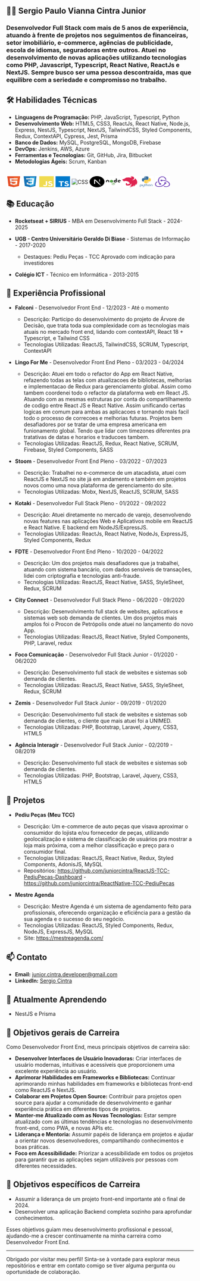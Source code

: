 ## 👨‍💻 Sergio Paulo Vianna Cintra Junior

### Desenvolvedor Full Stack com mais de 5 anos de experiência, atuando à frente de projetos nos seguimentos de financeiras, setor imobiliário, e-commerce, agências de publicidade, escola de idiomas, seguradoras entre outros. Atuei no desenvolvimento de novas aplicações utilizando tecnologias como PHP, Javascript, Typescript, React Native, ReactJs e NextJS. Sempre busco ser uma pessoa descontraída, mas que equilibre com a seriedade e compromisso no trabalho.

## 🛠️ Habilidades Técnicas

- **Linguagens de Programação:** PHP, JavaScript, Typescript, Python
- **Desenvolvimento Web:** HTML5, CSS3, ReactJs, React Native, Node.js, Express, NestJS, Typescript, NextJS, TailwindCSS, Styled Components, Redux, ContextAPI, Cypress, Jest, Prisma
- **Banco de Dados:** MySQL, PostgreSQL, MongoDB, Firebase
- **DevOps:** Jenkins, AWS, Azure
- **Ferramentas e Tecnologias:** Git, GitHub, Jira, Bitbucket
- **Metodologias Ágeis:** Scrum, Kanban

<div style="display: inline_block"><br>
  <img align="center" alt="HTML" height="30" width="40" src="https://raw.githubusercontent.com/devicons/devicon/master/icons/html5/html5-original.svg">
  <img align="center" alt="CSS" height="30" width="40" src="https://raw.githubusercontent.com/devicons/devicon/master/icons/css3/css3-original.svg">
  <img align="center" alt="Js" height="30" width="40" src="https://raw.githubusercontent.com/devicons/devicon/master/icons/javascript/javascript-plain.svg">
  <img align="center" alt="CSS" height="30" width="40" src="https://github.com/devicons/devicon/blob/master/icons/typescript/typescript-original.svg" />
  <img align="center" alt="CSS" height="30" width="40" src="https://cdn.jsdelivr.net/gh/devicons/devicon@latest/icons/react/react-original-wordmark.svg" />
  <img align="center" alt="CSS" height="30" width="40" src="https://github.com/devicons/devicon/blob/master/icons/nextjs/nextjs-original.svg" />
  <img align="center" alt="CSS" height="30" width="40" src="https://github.com/devicons/devicon/blob/master/icons/nodejs/nodejs-original-wordmark.svg" />
  <img align="center" alt="CSS" height="30" width="40" src="https://github.com/devicons/devicon/blob/master/icons/nestjs/nestjs-original.svg" />
  <img align="center" alt="CSS" height="30" width="40" src="https://github.com/devicons/devicon/blob/master/icons/python/python-original-wordmark.svg" />
  <img align="center" alt="CSS" height="30" width="40" src="https://github.com/devicons/devicon/blob/master/icons/redux/redux-original.svg" />
</div>

## 📚 Educação

- **Rocketseat + SIRIUS** - MBA em Desenvolvimento Full Stack - 2024-2025

- **UGB - Centro Universitário Geraldo Di Biase** - Sistemas de Informação - 2017-2020
  - Destaques: Pediu Peças - TCC Aprovado com indicação para investidores

- **Colégio ICT** - Técnico em Informática - 2013-2015

## 💼 Experiência Profissional

- **Falconi** - Desenvolvedor Front End - 12/2023 - Até o momento
  - Descrição: Participo do desenvolvimento do projeto de Árvore de Decisão, que trata toda sua complexidade com as tecnologias mais atuais no mercado front end, lidando com contextAPI, React 18 + Typescript, e Tailwind CSS
  - Tecnologias Utilizadas: ReactJS, TailwindCSS, SCRUM, Typescript, ContextAPI

- **Lingo For Me** - Desenvolvedor Front End Pleno - 03/2023 - 04/2024
  - Descrição: Atuei em todo o refactor do App em React Native, refazendo todas as telas com atualizacoes de bibliotecas, melhorias e implementacao de Redux para gerenciamento global. Assim como tambem coordenei todo o refactor da plataforma web em React JS. Atuando com as mesmas estruturas por conta do compartilhamento de codigo entre React JS e React Native. Assim unificando certas logicas em comum para ambas as aplicacoes e tornando mais facil todo o processo de correcoes e melhorias futuras. Projetos bem desafiadores por se tratar de uma empresa americana em funionamento global. Tendo que lidar com timezones diferentes pra tratativas de datas e horarios e traducoes tambem.
  - Tecnologias Utilizadas: ReactJS, Redux, React Native, SCRUM, Firebase, Styled Components, SASS

- **Stoom** - Desenvolvedor Front End Pleno - 03/2022 - 07/2023
  - Descrição: Trabalhei no e-commerce de um atacadista, atuei com ReactJS e NextJS no site já em andamento e também em projetos novos como uma nova plataforma de gerenciamento do site. 
  - Tecnologias Utilizadas: Mobx, NextJS, ReactJS, SCRUM, SASS

- **Kotaki** - Desenvolvedor Full Stack Pleno - 01/2022 - 09/2022
  - Descrição: Atuei diretamente no mercado de varejo, desenvolvendo novas features nas aplicações Web e Aplicativos mobile em ReactJS e React Native. E backend em NodeJS/ExpressJS.
  - Tecnologias Utilizadas: ReactJs, React Native, NodeJs, ExpressJS, Styled Components, Redux
 
- **FDTE** - Desenvolvedor Front End Pleno - 10/2020 - 04/2022
  - Descrição: Um dos projetos mais desafiadores que ja trabalhei, atuando com sistema bancário, com dados sensíveis de transações, lidei com criptografia e tecnologias anti-fraude. 
  - Tecnologias Utilizadas: ReactJS, React Native, SASS, StyleSheet, Redux, SCRUM

- **City Connect** - Desenvolvedor Full Stack Pleno - 06/2020 - 09/2020
  - Descrição: Desenvolvimento full stack de websites, aplicativos e sistemas web sob demanda de clientes. Um dos projetos mais amplos foi o Procon de Petrópolis onde atuei no lançamento do novo App.
  - Tecnologias Utilizadas: ReactJS, React Native, Styled Components, PHP, Laravel, redux

- **Foco Comunicação** - Desenvolvedor Full Stack Junior - 01/2020 - 06/2020
  - Descrição: Desenvolvimento full stack de websites e sistemas sob demanda de clientes.
  - Tecnologias Utilizadas: ReactJS, React Native, SASS, StyleSheet, Redux, SCRUM

- **Zemis** - Desenvolvedor Full Stack Junior - 09/2019 - 01/2020
  - Descrição: Desenvolvimento full stack de websites e sistemas sob demanda de clientes, o cliente que mais atuei foi a UNIMED.
  - Tecnologias Utilizadas: PHP, Bootstrap, Laravel, Jquery, CSS3, HTML5

- **Agência Interagir** - Desenvolvedor Full Stack Junior - 02/2019 - 08/2019
  - Descrição: Desenvolvimento full stack de websites e sistemas sob demanda de clientes.
  - Tecnologias Utilizadas: PHP, Bootstrap, Laravel, Jquery, CSS3, HTML5

## 🚀 Projetos

- **Pediu Peças (Meu TCC)**
  - Descrição: Um e-commerce de auto peças que visava aproximar o consumidor do lojista e/ou fornecedor de peças, utilizando geolocalização e sistema de classificação de usuários pra mostrar a loja mais próxima, com a melhor classificação e preço para o consumidor final.
  - Tecnologias Utilizadas: ReactJS, React Native, Redux, Styled Components, AdonisJS, MySQL
  - Repositórios: https://github.com/juniorcintra/ReactJS-TCC-PediuPecas-Dashboard - https://github.com/juniorcintra/ReactNative-TCC-PediuPecas

- **Mestre Agenda**
  - Descrição: Mestre Agenda é um sistema de agendamento feito para profissionais, oferecendo organização e eficiência para a gestão da sua agenda e o sucesso do seu negócio.
  - Tecnologias Utilizadas: ReactJS, Styled Components, Redux, NodeJS, ExpressJS, MySQL
  - Site: https://mestreagenda.com/

## 📫 Contato

- **Email:** junior.cintra.developer@gmail.com
- **LinkedIn:** [Sergio Cintra](https://www.linkedin.com/in/sergio-cintra-developer/)


## 🌱 Atualmente Aprendendo

- NestJS e Prisma

## 🎯 Objetivos gerais de Carreira

Como Desenvolvedor Front End, meus principais objetivos de carreira são:

- **Desenvolver Interfaces de Usuário Inovadoras:** Criar interfaces de usuário modernas, intuitivas e acessíveis que proporcionem uma excelente experiência ao usuário.
- **Aprimorar Habilidades em Frameworks e Bibliotecas:** Continuar aprimorando minhas habilidades em frameworks e bibliotecas front-end como ReactJS e NextJS.
- **Colaborar em Projetos Open Source:** Contribuir para projetos open source para ajudar a comunidade de desenvolvimento e ganhar experiência prática em diferentes tipos de projetos.
- **Manter-me Atualizado com as Novas Tecnologias:** Estar sempre atualizado com as últimas tendências e tecnologias no desenvolvimento front-end, como PWA, e novas APIs etc.
- **Liderança e Mentoria:** Assumir papéis de liderança em projetos e ajudar a orientar novos desenvolvedores, compartilhando conhecimentos e boas práticas.
- **Foco em Acessibilidade:** Priorizar a acessibilidade em todos os projetos para garantir que as aplicações sejam utilizáveis por pessoas com diferentes necessidades.

## 🎯 Objetivos específicos de Carreira

- Assumir a liderança de um projeto front-end importante até o final de 2024.
- Desenvolver uma aplicação Backend completa sozinho para aprofundar conhecimentos.

Esses objetivos guiam meu desenvolvimento profissional e pessoal, ajudando-me a crescer continuamente na minha carreira como Desenvolvedor Front End.

---

Obrigado por visitar meu perfil! Sinta-se à vontade para explorar meus repositórios e entrar em contato comigo se tiver alguma pergunta ou oportunidade de colaboração.

